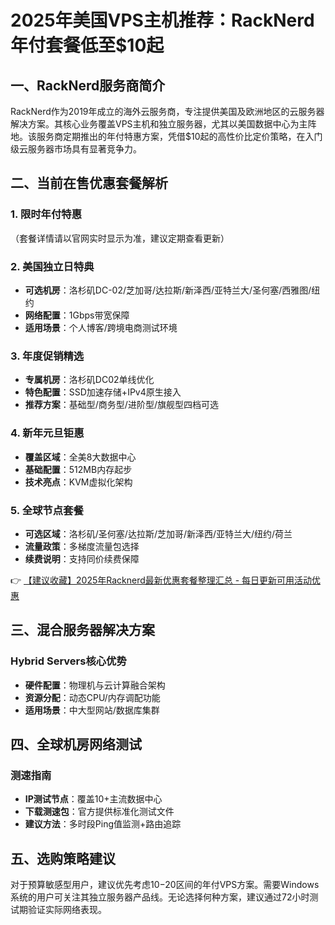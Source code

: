 # 2025年美国VPS主机推荐：RackNerd年付套餐低至$10起

## 一、RackNerd服务商简介
RackNerd作为2019年成立的海外云服务商，专注提供美国及欧洲地区的云服务器解决方案。其核心业务覆盖VPS主机和独立服务器，尤其以美国数据中心为主阵地。该服务商定期推出的年付特惠方案，凭借$10起的高性价比定价策略，在入门级云服务器市场具有显著竞争力。

## 二、当前在售优惠套餐解析
### 1. 限时年付特惠
（套餐详情请以官网实时显示为准，建议定期查看更新）

### 2. 美国独立日特典
- **可选机房**：洛杉矶DC-02/芝加哥/达拉斯/新泽西/亚特兰大/圣何塞/西雅图/纽约
- **网络配置**：1Gbps带宽保障
- **适用场景**：个人博客/跨境电商测试环境

### 3. 年度促销精选
- **专属机房**：洛杉矶DC02单线优化
- **特色配置**：SSD加速存储+IPv4原生接入
- **推荐方案**：基础型/商务型/进阶型/旗舰型四档可选

### 4. 新年元旦钜惠
- **覆盖区域**：全美8大数据中心
- **基础配置**：512MB内存起步
- **技术亮点**：KVM虚拟化架构

### 5. 全球节点套餐
- **可选区域**：洛杉矶/圣何塞/达拉斯/芝加哥/新泽西/亚特兰大/纽约/荷兰
- **流量政策**：多梯度流量包选择
- **续费说明**：支持同价续费保障

👉 [【建议收藏】2025年Racknerd最新优惠套餐整理汇总 - 每日更新可用活动优惠](https://bit.ly/Rack_Nerd)

## 三、混合服务器解决方案
### Hybrid Servers核心优势
- **硬件配置**：物理机与云计算融合架构
- **资源分配**：动态CPU/内存调配功能
- **适用场景**：中大型网站/数据库集群

## 四、全球机房网络测试
### 测速指南
- **IP测试节点**：覆盖10+主流数据中心
- **下载测速包**：官方提供标准化测试文件
- **建议方法**：多时段Ping值监测+路由追踪

## 五、选购策略建议
对于预算敏感型用户，建议优先考虑$10-$20区间的年付VPS方案。需要Windows系统的用户可关注其独立服务器产品线。无论选择何种方案，建议通过72小时测试期验证实际网络表现。
